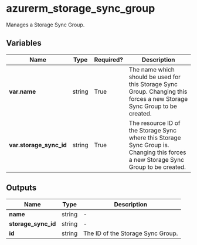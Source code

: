 # azurerm_storage_sync_group

Manages a Storage Sync Group.

## Variables

| Name | Type | Required? |  Description |
| ---- | ---- | --------- |  ----------- |
| **var.name** | string | True | The name which should be used for this Storage Sync Group. Changing this forces a new Storage Sync Group to be created. | 
| **var.storage_sync_id** | string | True | The resource ID of the Storage Sync where this Storage Sync Group is. Changing this forces a new Storage Sync Group to be created. | 



## Outputs

| Name | Type | Description |
| ---- | ---- | --------- | 
| **name** | string  | - | 
| **storage_sync_id** | string  | - | 
| **id** | string  | The ID of the Storage Sync Group. | 